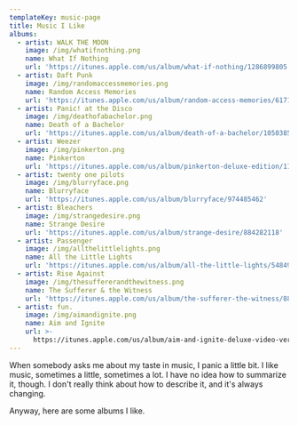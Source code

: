 ```yaml
---
templateKey: music-page
title: Music I Like
albums:
  - artist: WALK THE MOON
    image: /img/whatifnothing.png
    name: What If Nothing
    url: 'https://itunes.apple.com/us/album/what-if-nothing/1286899805'
  - artist: Daft Punk
    image: /img/randomaccessmemories.png
    name: Random Access Memories
    url: 'https://itunes.apple.com/us/album/random-access-memories/617154241'
  - artist: Panic! at the Disco
    image: /img/deathofabachelor.png
    name: Death of a Bachelor
    url: 'https://itunes.apple.com/us/album/death-of-a-bachelor/1050385369'
  - artist: Weezer
    image: /img/pinkerton.png
    name: Pinkerton
    url: 'https://itunes.apple.com/us/album/pinkerton-deluxe-edition/1136783477'
  - artist: twenty one pilots
    image: /img/blurryface.png
    name: Blurryface
    url: 'https://itunes.apple.com/us/album/blurryface/974485462'
  - artist: Bleachers
    image: /img/strangedesire.png
    name: Strange Desire
    url: 'https://itunes.apple.com/us/album/strange-desire/884282118'
  - artist: Passenger
    image: /img/allthelittlelights.png
    name: All the Little Lights
    url: 'https://itunes.apple.com/us/album/all-the-little-lights/548490453'
  - artist: Rise Against
    image: /img/thesuffererandthewitness.png
    name: The Sufferer & the Witness
    url: 'https://itunes.apple.com/us/album/the-sufferer-the-witness/888900026'
  - artist: fun.
    image: /img/aimandignite.png
    name: Aim and Ignite
    url: >-
      https://itunes.apple.com/us/album/aim-and-ignite-deluxe-video-version/387259203
---
```


When somebody asks me about my taste in music, I panic a little bit. I like music, sometimes a little, sometimes a lot. I have no idea how to summarize it, though. I don't really think about how to describe it, and it's always changing.

Anyway, here are some albums I like.
